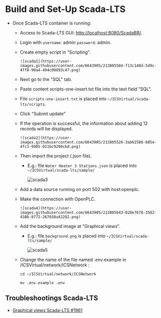 # Build and Set-Up Scada-LTS

- Once Scada-LTS container is running:
  - Access to Scada-LTS GUI: [http://localhost:8080/ScadaBR/](http://localhost:8080/Scada-LTS/).
  - Login with `username`: admin `password`: admin.
  - Create empty script in "Scripting".

        ![scada1](https://user-images.githubusercontent.com/6643905/213805504-f13c140d-5d9c-4ff8-90a4-494c00893c47.png)

  - Next go to the "SQL" tab.
  - Paste content scripts-one-insert.txt file into the text field "SQL".
  
  - File `scripts-one-insert.txt` is placed into `~/ICSVirtual/scada-lts/scripts`.
  - Click "Submit update"
  - If the operation is successful, the information about adding 12 records will be displayed.

        ![scada2](https://user-images.githubusercontent.com/6643905/213805526-3ab62586-805e-4fc1-9905-021bc9290cbd.png)
  
  - Then import the project (.json file).
    - E.g.: file `Water Heater 3 Stations.json` is placed into `~/ICSVirtual/scada-lts/sample/`

        ![scada3](https://user-images.githubusercontent.com/6643905/213805636-c5e90c53-c72b-4104-a3b9-15c76074a79d.png)

  - Add a data source running on port 502 with host:openplc.
  - Make the connection with OpenPLC.

        ![scada4](https://user-images.githubusercontent.com/6643905/213805643-020e7678-3582-438b-8772-267038a42282.png)

  - Add the background image at "Graphical views".
    - E.g.: file `background.png` is placed into `~/ICSVirtual/scada-lts/sample/`

        ![scada5](https://user-images.githubusercontent.com/6643905/213805647-30d870e5-e390-45d5-9ba1-b9dfe0c4f8ad.png)

  - Change the name of the file named .env.example in /ICSVirtual/network/ICSNetwork :
  
    `cd ~/ICSVirtual/network/ICSNetwork`

    `mv .env.example .env`

## Troubleshootings Scada-LTS

- [Graphical views Scada-LTS #1961](https://github.com/SCADA-LTS/Scada-LTS/issues/1961)

